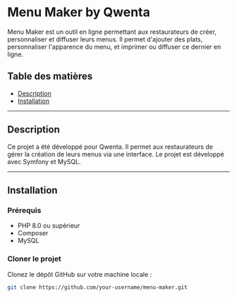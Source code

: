# Menu Maker by Qwenta

Menu Maker est un outil en ligne permettant aux restaurateurs de créer, personnaliser et diffuser leurs menus. Il permet d'ajouter des plats, personnaliser l'apparence du menu, et imprimer ou diffuser ce dernier en ligne.

## Table des matières
- [Description](#description)
- [Installation](#installation)

---

## Description

Ce projet a été développé pour Qwenta. Il permet aux restaurateurs de gérer la création de leurs menus via une interface. Le projet est développé avec Symfony et MySQL.

---

## Installation

### Prérequis
- PHP 8.0 ou supérieur
- Composer
- MySQL

### Cloner le projet

Clonez le dépôt GitHub sur votre machine locale :

```bash
git clone https://github.com/your-username/menu-maker.git
